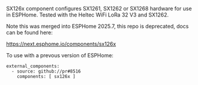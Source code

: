 SX126x component configures SX1261, SX1262 or SX1268 hardware for use in ESPHome. Tested with the Heltec WiFi LoRa 32 V3 and SX1262.

Note this was merged into ESPHome 2025.7, this repo is deprecated, docs can be found here:

https://next.esphome.io/components/sx126x

To use with a prevous version of ESPHome:
```
external_components:
  - source: github://pr#8516
    components: [ sx126x ]
```

